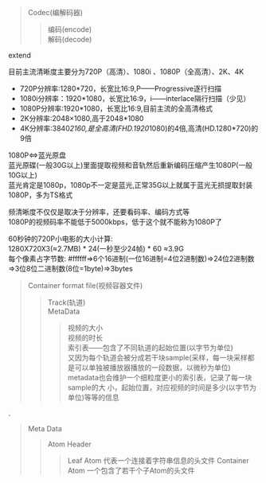 >Codec(编解码器)
>>编码(encode)  
>>解码(decode)

extend  
  
  目前主流清晰度主要分为720P（高清）、1080i 、1080P（全高清）、2K、4K  

  -  720P分辨率:1280*720，长宽比16:9,P——Progressive逐行扫描  
  -  1080i分辨率：1920*1080，长宽比16:9，i——interlace隔行扫描（少见）
  -  1080P分辨率:1920*1080，长宽比16:9,目前主流的全高清格式
  -  2K分辨率:2048×1080,高于2048*1080
  -  4K分辨率:3840*2160,是全高清(FHD.1920*1080)的4倍,高清(HD.1280*720)的9倍
    
  1080P<=>蓝光原盘  
  蓝光原碟(一般30G以上)里面提取视频和音轨然后重新编码压缩产生1080P(一般10G以上)  
  蓝光肯定是1080p，1080p不一定是蓝光,正常35G以上就属于蓝光无损提取封装1080P，多为TS格式

  频清晰度不仅仅是取决于分辨率，还要看码率、编码方式等  
  1080P的视频码率不能低于5000kbps，低于这个就不能称为1080P了

  60秒钟的720P小电影的大小计算:  
  1280X720X3(≈2.7MB)  *  24(一秒至少24帧)   *  60 ≈3.9G  
  每个像素占字节数: #ffffff=>6个16进制(一位16进制=4位2进制数)=>24位2进制数=>3位8位二进制数(8位=1byte)=>3bytes
  
>Container format file(视频容器文件)  
>>Track(轨道)  
>>MetaData  
>>>视频的大小  
>>>视频的时长  
索引表——包含了不同轨道的起始位置(以字节为单位)  
又因为每个轨道会被分成若干块sample(采样，每一块采样都是可以单独被播放器播放的一段数据，以微秒为单位)  
metadata也会维护一个细粒度更小的索引表，记录了每一块sample的大
小，起始位置，对应视频的时间是多少(以字节为单位)等等的信息  

.
>Meta Data
>>Atom Header
>>>Leaf Atom  代表一个连接着字符串信息的头文件
>>>Container Atom 一个包含了若干个子Atom的头文件